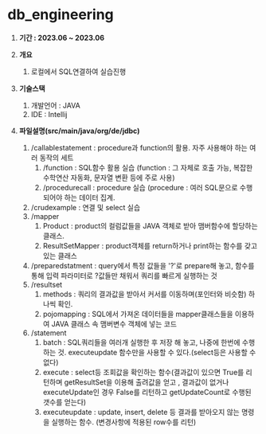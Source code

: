 # db_engineering

1. **기간 : 2023.06 ~ 2023.06** 

3. **개요**
    1. 로컬에서 SQL연결하여 실습진행
  
2. **기술스택**
    1. 개발언어 : JAVA
    2. IDE : Intellij

4. **파일설명(src/main/java/org/de/jdbc)**
    1. /callablestatement : procedure과 function의 활용. 자주 사용해야 하는 여러 동작의 세트
        1. /function : SQL함수 활용 실습 (function : 그 자체로 호출 가능, 복잡한 수학연산 자동화, 문자열 변환 등에 주로 사용)
        2. /procedurecall : procedure 실습 (procedure : 여러 SQL문으로 수행되어야 하는 데이터 집계.
    2. /crudexample : 연결 및 select 실습
    3. /mapper
        1. Product : product의 컬럼값들을 JAVA 객체로 받아 맴버함수에 할당하는 클래스.
        2. ResultSetMapper : product객체를 return하거나 print하는 함수를 갖고있는 클래스
    4. /preparedstatment : query에서 특정 값들을 '?'로 prepare해 놓고, 함수를 통해 입력 파라미터로 ?값들만 채워서 쿼리를 빠르게 실행하는 것
    5. /resultset
        1. methods : 쿼리의 결과값을 받아서 커서를 이동하며(포인터와 비슷함) 하나씩 확인.
        2. pojomapping : SQL에서 가져온 데이터들을 mapper클래스들을 이용하여 JAVA 클래스 속 맴버변수 객체에 넣는 코드
    6. /statement
        1. batch : SQL쿼리들을 여러개 실행한 후 저장 해 놓고, 나중에 한번에 수행하는 것. executeupdate 함수만을 사용할 수 있다.(select등은 사용할 수 없다)
        2. execute : select등 조회값을 확인하는 함수(결과값이 있으면 True를 리턴하며 getResultSet을 이용해 출려값을 얻고 , 결과값이 없거나 executeUpdate인 경우 False를 리턴하고 getUpdateCount로 수행된 갯수를 얻는다)
        3. executeupdate : update, insert, delete 등 결과를 받아오지 않는 명령을 실행하는 함수. (변경사항에 적용된 row수를 리턴)



